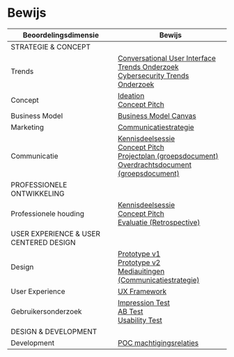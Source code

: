 # Bewijs



| Beoordelingsdimensie                   | Bewijs                                                       |
| -------------------------------------- | ------------------------------------------------------------ |
| STRATEGIE & CONCEPT                    |                                                              |
| Trends                                 | [Conversational User Interface Trends Onderzoek](/period1.md#cui-trend-onderzoek)<br />[Cybersecurity Trends Onderzoek](/period1.md#cybersecurity-trend-onderzoek) |
| Concept                                | [Ideation](/period1.md#ideation)<br />[Concept Pitch](/period1.md#concept-pitch) |
| Business Model                         | [Business Model Canvas](/period1.md#business-model-canvas)     |
| Marketing                              | [Communicatiestrategie](/period2.md#communicatiestrategie)     |
| Communicatie                           | [Kennisdeelsessie](/period1.md#kennisdeelsessie) <br />[Concept Pitch](/period1.md#concept-pitch)<br />[Projectplan (groepsdocument)](/bijlagen/projectplan.pdf ':ignore')<br />[Overdrachtsdocument (groepsdocument)](/bijlagen/projectplan.pdf ':ignore') |
| PROFESSIONELE ONTWIKKELING             |                                                              |
| Professionele houding                  | [Kennisdeelsessie](/period1.md#kennisdeelsessie) <br />[Concept Pitch](/period1.md#concept-pitch)<br />[Evaluatie (Retrospective)](/afsluiting.md#evaluatie) |
| USER EXPERIENCE & USER CENTERED DESIGN |                                                              |
| Design                                 | [Prototype v1](/period1.md#prototype-1)<br />[Prototype v2](/period1.md#prototype-2)<br />[Mediauitingen (Communicatiestrategie)](/period2.md#communicatiestrategie) |
| User Experience                        | [UX Framework](/period2.md#ux-framework)                       |
| Gebruikersonderzoek                    | [Impression Test](/period2.md#impression-test)<br />[AB Test](/period2.md#ab-test)<br />[Usability Test](/period2.md#usability-test) |
| DESIGN & DEVELOPMENT                   |                                                              |
| Development                            | [POC machtigingsrelaties](/period2.md#poc-machtigingsrelaties) |
